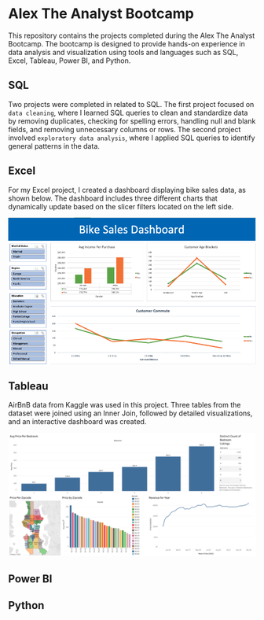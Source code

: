 # Alex The Analyst Bootcamp

This repository contains the projects completed during the Alex The Analyst Bootcamp. The bootcamp is designed to provide hands-on experience in data analysis and visualization using tools and languages such as SQL, Excel, Tableau, Power BI, and Python.

## SQL
Two projects were completed in related to SQL. The first project focused on `data cleaning`, where I learned SQL queries to clean and standardize data by removing duplicates, checking for spelling errors, handling null and blank fields, and removing unnecessary columns or rows. The second project involved `exploratory data analysis`, where I applied SQL queries to identify general patterns in the data.

## Excel
For my Excel project, I created a dashboard displaying bike sales data, as shown below. The dashboard includes three different charts that dynamically update based on the slicer filters located on the left side.

![Excel dashboard](<Assets/bike_sales_dashboard.png>)


## Tableau
AirBnB data from Kaggle was used in this project. Three tables from the dataset were joined using an Inner Join, followed by detailed visualizations, and an interactive dashboard was created.

![Tableau dashboard](<Assets/tableau_airbnb.png>)

## Power BI


## Python
